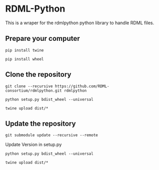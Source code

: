 # RDML-Python

This is a wraper for the rdmlpython python library to handle RDML files.

Prepare your computer
---------------------

`pip install twine`

`pip install wheel`


Clone the repository
--------------------

`git clone --recursive https://github.com/RDML-consortium/rdmlpython.git rdmlpython`

`python setup.py bdist_wheel --universal`

`twine upload dist/*`

Update the repository
---------------------

`git submodule update --recursive --remote`

Update Version in setup.py

`python setup.py bdist_wheel --universal`

`twine upload dist/*`


